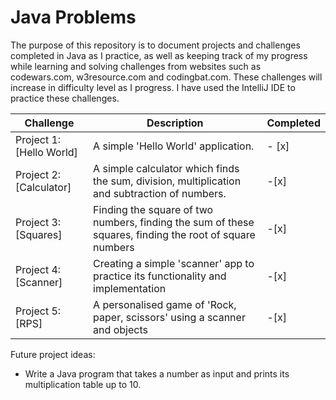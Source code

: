 # Java Problems

The purpose of this repository is to document projects and challenges completed in Java as I practice, as well as keeping track of my progress while learning and solving challenges from websites such as codewars.com, w3resource.com and codingbat.com. These challenges will increase in difficulty level as I progress. I have used the IntelliJ IDE to practice these challenges.

| Challenge | Description | Completed |
| --- | --- | --- |
| Project 1: [Hello World] | A simple 'Hello World' application. | - [x]
| Project 2: [Calculator] | A simple calculator which finds the sum, division, multiplication and subtraction of numbers. | -[x]
| Project 3: [Squares] | Finding the square of two numbers, finding the sum of these squares, finding the root of square numbers | -[x]
| Project 4: [Scanner] | Creating a simple 'scanner' app to practice its functionality and implementation | -[x]
| Project 5: [RPS] | A personalised game of 'Rock, paper, scissors' using a scanner and objects | -[x]

Future project ideas: 
- Write a Java program that takes a number as input and prints its multiplication table up to 10.
